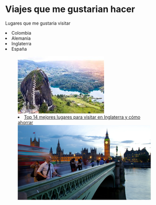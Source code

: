 <!DOCTYPE html>
<html>

<head>
  <meta charset="utf-8">
  <meta name="viewport" content="width=device-width">
  <title>Viajes o Lugares </title>
  <link href="style.css" rel="stylesheet" type="text/css" />
</head>

<body>
<main>
 <h1>Viajes que me gustarian hacer</h1>
  <p>Lugares que me gustaria visitar</P>
  <lo>
  <li>Colombia</li>
  <li>Alemania</li>
  <li>Inglaterra</li>
  <li>España</li>
    <figure>
      <img src="imagenes/colombia.jpeg" alt="imagen de colombia">
      <imag src="imagenes/alemania.jpeg" alt="imagen de alemania">
      <li><a href="https://www.worldpackers.com/es/articles/lugares-para-visitar-en-inglaterra">Top 14 mejores lugares para visitar en Inglaterra y cómo ahorrar</a></li>
      <a href="https://a.travel-assets.com/findyours-php/viewfinder/images/res70/20000/20655-Big-Ben.jpg"><img src="imagenes/hiper.webp"></a>
        </script>
</body>
